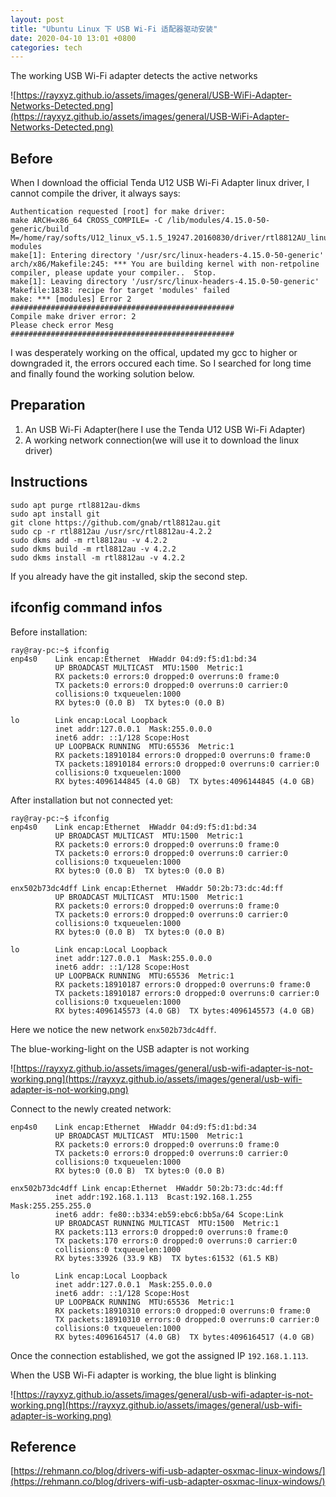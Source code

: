 ```yaml
---
layout: post
title: "Ubuntu Linux 下 USB Wi-Fi 适配器驱动安装"
date: 2020-04-10 13:01 +0800
categories: tech
---
```


The working USB Wi-Fi adapter detects the active networks

![https://rayxyz.github.io/assets/images/general/USB-WiFi-Adapter-Networks-Detected.png](https://rayxyz.github.io/assets/images/general/USB-WiFi-Adapter-Networks-Detected.png)

## Before
When I download the official Tenda U12 USB Wi-Fi Adapter linux driver, I cannot compile the driver, it always says:
```
Authentication requested [root] for make driver:
make ARCH=x86_64 CROSS_COMPILE= -C /lib/modules/4.15.0-50-generic/build M=/home/ray/softs/U12_linux_v5.1.5_19247.20160830/driver/rtl8812AU_linux_v5.1.5_19247.20160830  modules
make[1]: Entering directory '/usr/src/linux-headers-4.15.0-50-generic'
arch/x86/Makefile:245: *** You are building kernel with non-retpoline compiler, please update your compiler..  Stop.
make[1]: Leaving directory '/usr/src/linux-headers-4.15.0-50-generic'
Makefile:1838: recipe for target 'modules' failed
make: *** [modules] Error 2
##################################################
Compile make driver error: 2
Please check error Mesg
##################################################
```
I was desperately working on the offical, updated my gcc to higher or downgraded it, the errors occured each time. So I searched for long time and finally found the working solution below.

## Preparation
1. An USB Wi-Fi Adapter(here I use the Tenda U12 USB Wi-Fi Adapter)
2. A working network connection(we will use it to download the linux driver)

## Instructions
```
sudo apt purge rtl8812au-dkms
sudo apt install git
git clone https://github.com/gnab/rtl8812au.git
sudo cp -r rtl8812au /usr/src/rtl8812au-4.2.2
sudo dkms add -m rtl8812au -v 4.2.2
sudo dkms build -m rtl8812au -v 4.2.2
sudo dkms install -m rtl8812au -v 4.2.2
```
If you already have the git installed, skip the second step.

## ifconfig command infos
Before installation: 
```
ray@ray-pc:~$ ifconfig
enp4s0    Link encap:Ethernet  HWaddr 04:d9:f5:d1:bd:34  
          UP BROADCAST MULTICAST  MTU:1500  Metric:1
          RX packets:0 errors:0 dropped:0 overruns:0 frame:0
          TX packets:0 errors:0 dropped:0 overruns:0 carrier:0
          collisions:0 txqueuelen:1000 
          RX bytes:0 (0.0 B)  TX bytes:0 (0.0 B)

lo        Link encap:Local Loopback  
          inet addr:127.0.0.1  Mask:255.0.0.0
          inet6 addr: ::1/128 Scope:Host
          UP LOOPBACK RUNNING  MTU:65536  Metric:1
          RX packets:18910184 errors:0 dropped:0 overruns:0 frame:0
          TX packets:18910184 errors:0 dropped:0 overruns:0 carrier:0
          collisions:0 txqueuelen:1000 
          RX bytes:4096144845 (4.0 GB)  TX bytes:4096144845 (4.0 GB)
```

After installation but not connected yet:
```
ray@ray-pc:~$ ifconfig
enp4s0    Link encap:Ethernet  HWaddr 04:d9:f5:d1:bd:34  
          UP BROADCAST MULTICAST  MTU:1500  Metric:1
          RX packets:0 errors:0 dropped:0 overruns:0 frame:0
          TX packets:0 errors:0 dropped:0 overruns:0 carrier:0
          collisions:0 txqueuelen:1000 
          RX bytes:0 (0.0 B)  TX bytes:0 (0.0 B)

enx502b73dc4dff Link encap:Ethernet  HWaddr 50:2b:73:dc:4d:ff  
          UP BROADCAST MULTICAST  MTU:1500  Metric:1
          RX packets:0 errors:0 dropped:0 overruns:0 frame:0
          TX packets:0 errors:0 dropped:0 overruns:0 carrier:0
          collisions:0 txqueuelen:1000 
          RX bytes:0 (0.0 B)  TX bytes:0 (0.0 B)

lo        Link encap:Local Loopback  
          inet addr:127.0.0.1  Mask:255.0.0.0
          inet6 addr: ::1/128 Scope:Host
          UP LOOPBACK RUNNING  MTU:65536  Metric:1
          RX packets:18910187 errors:0 dropped:0 overruns:0 frame:0
          TX packets:18910187 errors:0 dropped:0 overruns:0 carrier:0
          collisions:0 txqueuelen:1000 
          RX bytes:4096145573 (4.0 GB)  TX bytes:4096145573 (4.0 GB)
```
Here we notice the new network `enx502b73dc4dff`.

The blue-working-light on the USB adapter is not working

![https://rayxyz.github.io/assets/images/general/usb-wifi-adapter-is-not-working.png](https://rayxyz.github.io/assets/images/general/usb-wifi-adapter-is-not-working.png)

Connect to the newly created network:
```
enp4s0    Link encap:Ethernet  HWaddr 04:d9:f5:d1:bd:34  
          UP BROADCAST MULTICAST  MTU:1500  Metric:1
          RX packets:0 errors:0 dropped:0 overruns:0 frame:0
          TX packets:0 errors:0 dropped:0 overruns:0 carrier:0
          collisions:0 txqueuelen:1000 
          RX bytes:0 (0.0 B)  TX bytes:0 (0.0 B)

enx502b73dc4dff Link encap:Ethernet  HWaddr 50:2b:73:dc:4d:ff  
          inet addr:192.168.1.113  Bcast:192.168.1.255  Mask:255.255.255.0
          inet6 addr: fe80::b334:eb59:ebc6:bb5a/64 Scope:Link
          UP BROADCAST RUNNING MULTICAST  MTU:1500  Metric:1
          RX packets:113 errors:0 dropped:0 overruns:0 frame:0
          TX packets:170 errors:0 dropped:0 overruns:0 carrier:0
          collisions:0 txqueuelen:1000 
          RX bytes:33926 (33.9 KB)  TX bytes:61532 (61.5 KB)

lo        Link encap:Local Loopback  
          inet addr:127.0.0.1  Mask:255.0.0.0
          inet6 addr: ::1/128 Scope:Host
          UP LOOPBACK RUNNING  MTU:65536  Metric:1
          RX packets:18910310 errors:0 dropped:0 overruns:0 frame:0
          TX packets:18910310 errors:0 dropped:0 overruns:0 carrier:0
          collisions:0 txqueuelen:1000 
          RX bytes:4096164517 (4.0 GB)  TX bytes:4096164517 (4.0 GB)
```
Once the connection established, we got the assigned IP `192.168.1.113`.

When the USB Wi-Fi adapter is working, the blue light is blinking

![https://rayxyz.github.io/assets/images/general/usb-wifi-adapter-is-not-working.png](https://rayxyz.github.io/assets/images/general/usb-wifi-adapter-is-working.png)


## Reference
[https://rehmann.co/blog/drivers-wifi-usb-adapter-osxmac-linux-windows/](https://rehmann.co/blog/drivers-wifi-usb-adapter-osxmac-linux-windows/)